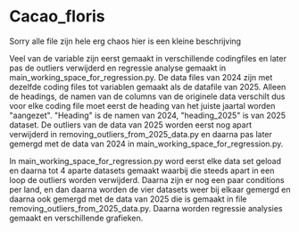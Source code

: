 # Cacao_floris
Sorry alle file zijn hele erg chaos hier is een kleine beschrijving

Veel van de variable zijn eerst gemaakt in verschillende codingfiles en later pas de outliers verwijderd en regressie analyse gemaakt in main_working_space_for_regression.py. De data files van 2024 zijn met dezelfde coding files tot variablen gemaakt als de datafile van 2025. Alleen de headings, de namen van de columns van de originele data verschilt dus voor elke coding file moet eerst de heading van het juiste jaartal worden "aangezet". "Heading" is de namen van 2024, "heading_2025" is van 2025 dataset. De outliers van de data van 2025 worden eerst nog apart verwijderd in removing_outliers_from_2025_data.py en daarna pas later gemergd met de data van 2024 in main_working_space_for_regression.py. 

In main_working_space_for_regression.py word eerst elke data set geload en daarna tot 4 aparte datasets gemaakt waarbij die steeds apart in een loop de outliers worden verwijderd. Daarna zijn er nog een paar conditions per land, en dan daarna worden de vier datasets weer bij elkaar gemergd en daarna ook gemergd met de data van 2025 die is gemaakt in file removing_outliers_from_2025_data.py. Daarna worden regressie analysies gemaakt en verschillende grafieken. 
